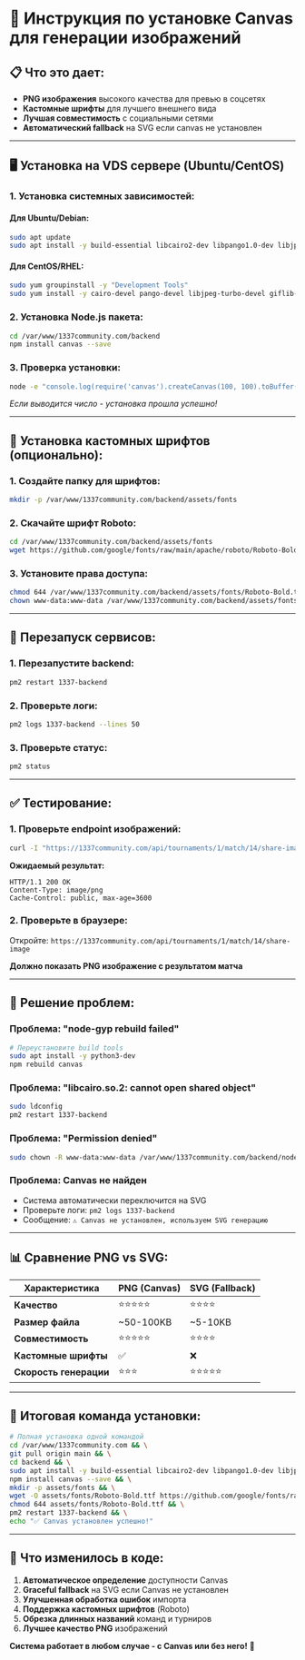 # 🎨 Инструкция по установке Canvas для генерации изображений

## 📋 **Что это дает:**
- **PNG изображения** высокого качества для превью в соцсетях
- **Кастомные шрифты** для лучшего внешнего вида
- **Лучшая совместимость** с социальными сетями
- **Автоматический fallback** на SVG если canvas не установлен

---

## 🖥️ **Установка на VDS сервере (Ubuntu/CentOS)**

### **1. Установка системных зависимостей:**

#### **Для Ubuntu/Debian:**
```bash
sudo apt update
sudo apt install -y build-essential libcairo2-dev libpango1.0-dev libjpeg-dev libgif-dev librsvg2-dev
```

#### **Для CentOS/RHEL:**
```bash
sudo yum groupinstall -y "Development Tools"
sudo yum install -y cairo-devel pango-devel libjpeg-turbo-devel giflib-devel librsvg2-devel
```

### **2. Установка Node.js пакета:**
```bash
cd /var/www/1337community.com/backend
npm install canvas --save
```

### **3. Проверка установки:**
```bash
node -e "console.log(require('canvas').createCanvas(100, 100).toBuffer().length)"
```
*Если выводится число - установка прошла успешно!*

---

## 🎨 **Установка кастомных шрифтов (опционально):**

### **1. Создайте папку для шрифтов:**
```bash
mkdir -p /var/www/1337community.com/backend/assets/fonts
```

### **2. Скачайте шрифт Roboto:**
```bash
cd /var/www/1337community.com/backend/assets/fonts
wget https://github.com/google/fonts/raw/main/apache/roboto/Roboto-Bold.ttf
```

### **3. Установите права доступа:**
```bash
chmod 644 /var/www/1337community.com/backend/assets/fonts/Roboto-Bold.ttf
chown www-data:www-data /var/www/1337community.com/backend/assets/fonts/Roboto-Bold.ttf
```

---

## 🔧 **Перезапуск сервисов:**

### **1. Перезапустите backend:**
```bash
pm2 restart 1337-backend
```

### **2. Проверьте логи:**
```bash
pm2 logs 1337-backend --lines 50
```

### **3. Проверьте статус:**
```bash
pm2 status
```

---

## ✅ **Тестирование:**

### **1. Проверьте endpoint изображений:**
```bash
curl -I "https://1337community.com/api/tournaments/1/match/14/share-image"
```

**Ожидаемый результат:**
```
HTTP/1.1 200 OK
Content-Type: image/png
Cache-Control: public, max-age=3600
```

### **2. Проверьте в браузере:**
Откройте: `https://1337community.com/api/tournaments/1/match/14/share-image`

**Должно показать PNG изображение с результатом матча**

---

## 🚨 **Решение проблем:**

### **Проблема: "node-gyp rebuild failed"**
```bash
# Переустановите build tools
sudo apt install -y python3-dev
npm rebuild canvas
```

### **Проблема: "libcairo.so.2: cannot open shared object"**
```bash
sudo ldconfig
pm2 restart 1337-backend
```

### **Проблема: "Permission denied"**
```bash
sudo chown -R www-data:www-data /var/www/1337community.com/backend/node_modules
```

### **Проблема: Canvas не найден**
- Система автоматически переключится на SVG
- Проверьте логи: `pm2 logs 1337-backend`
- Сообщение: `⚠️ Canvas не установлен, используем SVG генерацию`

---

## 📊 **Сравнение PNG vs SVG:**

| Характеристика | PNG (Canvas) | SVG (Fallback) |
|----------------|--------------|----------------|
| **Качество** | ⭐⭐⭐⭐⭐ | ⭐⭐⭐⭐ |
| **Размер файла** | ~50-100KB | ~5-10KB |
| **Совместимость** | ⭐⭐⭐⭐⭐ | ⭐⭐⭐⭐ |
| **Кастомные шрифты** | ✅ | ❌ |
| **Скорость генерации** | ⭐⭐⭐ | ⭐⭐⭐⭐⭐ |

---

## 🎯 **Итоговая команда установки:**

```bash
# Полная установка одной командой
cd /var/www/1337community.com && \
git pull origin main && \
cd backend && \
sudo apt install -y build-essential libcairo2-dev libpango1.0-dev libjpeg-dev libgif-dev librsvg2-dev && \
npm install canvas --save && \
mkdir -p assets/fonts && \
wget -O assets/fonts/Roboto-Bold.ttf https://github.com/google/fonts/raw/main/apache/roboto/Roboto-Bold.ttf && \
chmod 644 assets/fonts/Roboto-Bold.ttf && \
pm2 restart 1337-backend && \
echo "✅ Canvas установлен успешно!"
```

---

## 📝 **Что изменилось в коде:**

1. **Автоматическое определение** доступности Canvas
2. **Graceful fallback** на SVG если Canvas не установлен  
3. **Улучшенная обработка ошибок** импорта
4. **Поддержка кастомных шрифтов** (Roboto)
5. **Обрезка длинных названий** команд и турниров
6. **Лучшее качество PNG** изображений

**Система работает в любом случае - с Canvas или без него!** 🚀